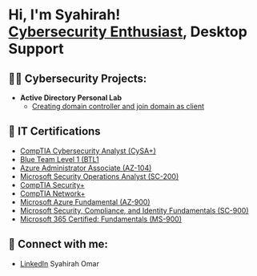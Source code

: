 <h1>Hi, I'm Syahirah! <br/><a href="https://www.linkedin.com/in/syahirah-omar/">Cybersecurity Enthusiast</a>, Desktop Support</h1>

<h2>👨‍💻 Cybersecurity Projects:</h2>

- <b> Active Directory Personal Lab</b>
  - [Creating domain controller and join domain as client](https://github.com/shiroma07/Algorithms-Practice)

<h2>🥇 IT Certifications</h2>

- [CompTIA Cybersecurity Analyst (CySA+)](https://www.credly.com/badges/4a7da69e-7ee2-4434-8611-82c62c444da8/public_url)
- [Blue Team Level 1 (BTL1](https://www.credly.com/badges/80eb2ce1-aa5a-4680-b9be-e11ea11614d9/public_url)
- [Azure Administrator Associate (AZ-104)](https://learn.microsoft.com/api/credentials/share/en-us/SyahirahOmar-8427/7C1084859A35F4BF?sharingId=F3F984D7EE93DF78)
- [Microsoft Security Operations Analyst (SC-200)](https://www.credly.com/badges/dea525f8-67ec-4f7b-a5bd-9bd5d83aeafb)
- [CompTIA Security+](https://www.credly.com/badges/627d568c-dbc0-4876-99df-41ad64ea86cf/public_url)
- [CompTIA Network+](https://www.credly.com/badges/75eb39e7-4b44-49ca-b75a-574a104e3e12/public_url)
- [Microsoft Azure Fundamental (AZ-900)](https://www.credly.com/badges/dfa7e301-59fa-4c5f-8b96-baa3222690cf)
- [Microsoft Security, Compliance, and Identity Fundamentals (SC-900)](https://www.credly.com/badges/456d8c81-2275-4080-b9ad-c1931cbee931)
- [Microsoft 365 Certified: Fundamentals (MS-900)](https://www.credly.com/badges/12ad1ce1-96a2-4dcf-bb71-e4212f9133a1/public_url)


<h2> 🤳 Connect with me:</h2>

- [LinkedIn](https://www.linkedin.com/in/syahirah-omar/) Syahirah Omar

<!--
**shiroma07/shiroma07** is a ✨ _special_ ✨ repository because its `README.md` (this file) appears on your GitHub profile.

Here are some ideas to get you started:

- 🔭 I’m currently working on ...
- 🌱 I’m currently learning ...
- 👯 I’m looking to collaborate on ...
- 🤔 I’m looking for help with ...
- 💬 Ask me about ...
- 📫 How to reach me: ...
- 😄 Pronouns: ...
- ⚡ Fun fact: ...
-->
